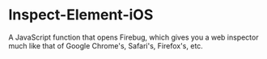 # Inspect-Element-iOS
A JavaScript function that opens Firebug, which gives you a web inspector much like that of Google Chrome's, Safari's, Firefox's, etc.
